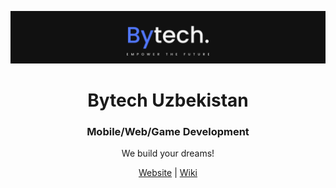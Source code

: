 <a href="https://bytech.uz"><img src="./banner.png" alt="Bytech's Hero Image"></a>

<p align="center"><h1 align="center">Bytech Uzbekistan</h1></p>

<p align="center"><h3 align="center">Mobile/Web/Game Development</h3></p>

<p align="center">We build your dreams!</p>

<p align="center"><a href="https://osmon.dev">Website</a> | <a href="https://bytech.uz">Wiki</a></p>
